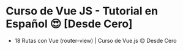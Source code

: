 # Curso de Vue JS - Tutorial en Español 😍 [Desde Cero]

* 18 Rutas con Vue (router-view) | Curso de Vue.js 😍 Desde Cero
